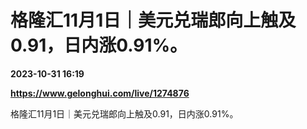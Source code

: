 # 格隆汇11月1日｜美元兑瑞郎向上触及0.91，日内涨0.91%。

**2023-10-31 16:19**

**https://www.gelonghui.com/live/1274876**

格隆汇11月1日｜美元兑瑞郎向上触及0.91，日内涨0.91%。